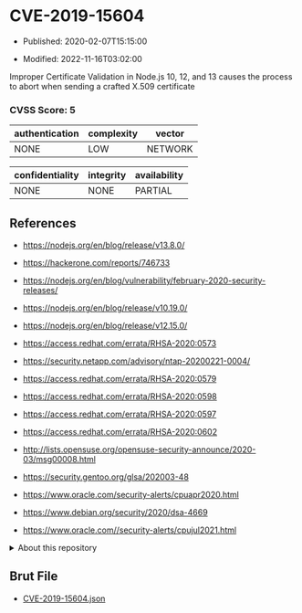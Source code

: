 # CVE-2019-15604

- Published: 2020-02-07T15:15:00

- Modified: 2022-11-16T03:02:00

Improper Certificate Validation in Node.js 10, 12, and 13 causes the process to abort when sending a crafted X.509 certificate

### CVSS Score: **5**

| authentication | complexity | vector |
| --- | --- | --- |
| NONE | LOW | NETWORK |

| confidentiality | integrity | availability |
| --- | --- | --- |
| NONE | NONE | PARTIAL |

## References

* https://nodejs.org/en/blog/release/v13.8.0/

* https://hackerone.com/reports/746733

* https://nodejs.org/en/blog/vulnerability/february-2020-security-releases/

* https://nodejs.org/en/blog/release/v10.19.0/

* https://nodejs.org/en/blog/release/v12.15.0/

* https://access.redhat.com/errata/RHSA-2020:0573

* https://security.netapp.com/advisory/ntap-20200221-0004/

* https://access.redhat.com/errata/RHSA-2020:0579

* https://access.redhat.com/errata/RHSA-2020:0598

* https://access.redhat.com/errata/RHSA-2020:0597

* https://access.redhat.com/errata/RHSA-2020:0602

* http://lists.opensuse.org/opensuse-security-announce/2020-03/msg00008.html

* https://security.gentoo.org/glsa/202003-48

* https://www.oracle.com/security-alerts/cpuapr2020.html

* https://www.debian.org/security/2020/dsa-4669

* https://www.oracle.com//security-alerts/cpujul2021.html

<details>
<summary>About this repository</summary> 

  This repository is part of the project [Live Hack CVE](https://github.com/Live-Hack-CVE). Main website can be found [www.live-hack.org](https://www.live-hack.org) 
  
  Made by [Sn0wAlice](https://github.com/Sn0wAlice) for the people that care about security and need to have a feed of the latest CVEs. Hope you enjoy it, don't forget to star the repo and follow me on [Twitter](https://twitter.com/Sn0wAlice) and [Github](https://github.com/Sn0wAlice). And that is my [personnal website](https://www.alice-snow.me/)

  - [Home Page](https://github.com/Live-Hack-CVE)
  - [Framework](https://github.com/Live-Hack-CVE/cve-framework)
  - [CVE database](https://github.com/Live-Hack-CVE/full_database)
  - [Changelog](https://github.com/Live-Hack-CVE/Changelog)
</details>

## Brut File

* [CVE-2019-15604.json](https://raw.githubusercontent.com/Live-Hack-CVE/full_database/main/cves/2019/CVE-2019-15604.json)

